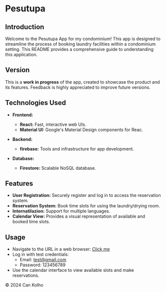 # Pesutupa

## Introduction
Welcome to the Pesutupa App for my condominium! This app is designed to streamline the process of booking laundry facilities within a condominium setting. This README provides a comprehensive guide to understanding this application.

## Version
This is a **work in progress** of the app, created to showcase the product and its features. Feedback is highly appreciated to improve future versions.

## Technologies Used
- **Frontend:**
  - **React:** Fast, interactive web UIs.
  - **Material UI:** Google's Material Design components for Reac.

- **Backend:**
  - **firebase:** Tools and infrastructure for app development.

- **Database:**
  - **Firestore:** Scalable NoSQL database.

## Features
- **User Registration:** Securely register and log in to access the reservation system.
- **Reservation System:** Book time slots for using the laundry/drying room.
- **Internatilazion:** Support for multiple languages.
- **Calendar View:** Provides a visual representation of available and booked time slots.

## Usage
- Navigate to the URL in a web browser: [Click me](https://pesutupa-sovellus.web.app/)
- Log in with test credentials:
    - Email: test@gmail.com
    - Password: 123456789
- Use the calendar interface to view available slots and make reservations.

© 2024 Can Kolho
